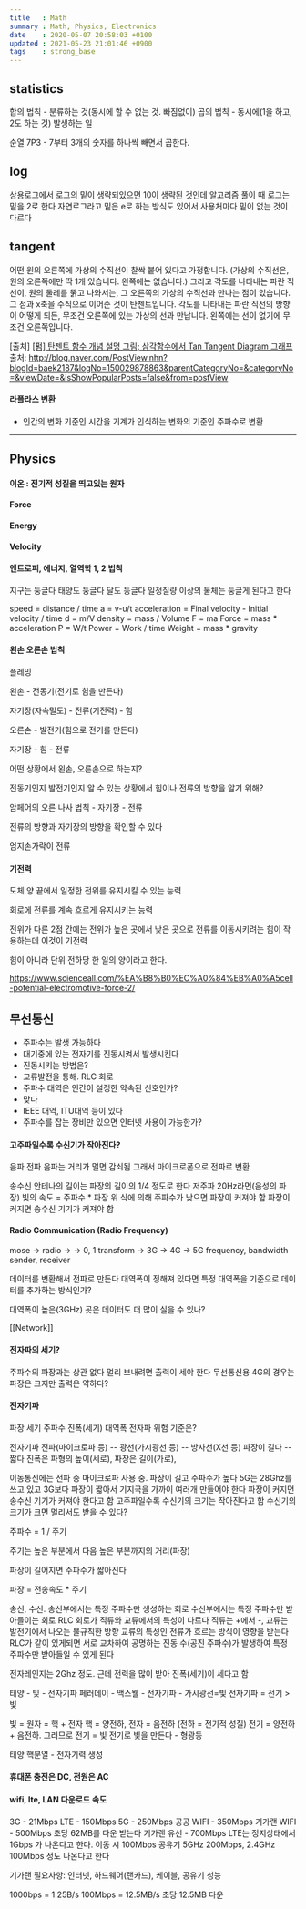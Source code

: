 ```yaml
---
title   : Math
summary : Math, Physics, Electronics
date    : 2020-05-07 20:58:03 +0100
updated : 2021-05-23 21:01:46 +0900
tags    : strong_base
---
```


## statistics
합의 법칙 - 분류하는 것(동시에 할 수 없는 것. 빠짐없이)
곱의 법칙 - 동시에(1을 하고, 2도 하는 것) 발생하는 일

순열
7P3 - 7부터 3개의 숫자를 하나씩 빼면서 곱한다.

## log
상용로그에서 로그의 밑이 생략되있으면 10이 생략된 것인데 알고리즘 풀이 때 로그는 밑을 2로 한다
자연로그라고 밑은 e로 하는 방식도 있어서 사용처마다 밑이 없는 것이 다르다

## tangent
어떤 원의 오른쪽에 가상의 수직선이 찰싹 붙어 있다고 가정합니다. (가상의 수직선은,
원의 오른쪽에만 딱 1개 있습니다. 왼쪽에는 없습니다.) 그리고 각도를 나타내는 파란
직선이, 원의 둘레를 뚥고 나와서는, 그 오른쪽의 가상의 수직선과 만나는 점이
있습니다. 그 점과 x축을 수직으로 이어준 것이 탄젠트입니다. 각도를 나타내는
파란 직선의 방향이 어떻게 되든, 무조건 오른쪽에 있는 가상의 선과 만납니다.
왼쪽에는 선이 없기에 무조건 오른쪽입니다.

[출처] [[펌] 탄젠트 함수 개념 설명 그림; 삼각함수에서 Tan Tangent Diagram 그래프](http://blog.naver.com/baek2187/150029878863)
출처: http://blog.naver.com/PostView.nhn?blogId=baek2187&logNo=150029878863&parentCategoryNo=&categoryNo=&viewDate=&isShowPopularPosts=false&from=postView

#### 라플라스 변환
- 인간의 변화 기준인 시간을 기계가 인식하는 변화의 기준인 주파수로 변환

-----------------------------------------------------------------------

## Physics
#### 이온 : 전기적 성질을 띄고있는 원자

#### Force
#### Energy
#### Velocity

#### 엔트로피, 에너지, 열역학 1, 2 법칙
지구는 둥글다
태양도 둥글다
달도 둥글다
일정질량 이상의 물체는 둥글게 된다고 한다

speed = distance / time
a = v-u/t
acceleration = Final velocity - Initial velocity / time
d = m/V
density = mass / Volume
F = ma
Force = mass * acceleration
P = W/t
Power = Work / time
Weight = mass * gravity



#### 왼손 오른손 법칙

플레밍

왼손 - 전동기(전기로 힘을 만든다)

자기장(자속밀도) - 전류(기전력) - 힘

오른손 - 발전기(힘으로 전기를 만든다)

자기장 - 힘 - 전류



어떤 상황에서 왼손, 오른손으로 하는지?

전동기인지 발전기인지 알 수 있는 상황에서 힘이나 전류의 방향을 알기 위해?



암페어의 오른 나사 법칙 - 자기장 - 전류

전류의 방향과 자기장의 방향을 확인할 수 있다

엄지손가락이 전류



#### 기전력

도체 양 끝에서 일정한 전위를 유지시킬 수 있는 능력

회로에 전류를 계속 흐르게 유지시키는 능력

전위가 다른 2점 간에는 전위가 높은 곳에서 낮은 곳으로 전류를 이동시키려는 힘이 작용하는데 이것이 기전력

힘이 아니라 단위 전하당 한 일의 양이라고 한다.

https://www.scienceall.com/%EA%B8%B0%EC%A0%84%EB%A0%A5cell-potential-electromotive-force-2/



## 무선통신
- 주파수는 발생 가능하다
 - 대기중에 있는 전자기를 진동시켜서 발생시킨다
- 진동시키는 방법은?
 - 교류발전을 통해. RLC 회로
- 주파수 대역은 인간이 설정한 약속된 신호인가?
 - 맞다
 - IEEE 대역, ITU대역 등이 있다
- 주파수를 잡는 장비만 있으면 인터넷 사용이 가능한가?

#### 고주파일수록 수신기가 작아진다?
음파 전파
음파는 거리가 멀면 감쇠됨 그래서 마이크로폰으로 전파로 변환

송수신 안테나의 길이는 파장의 길이의 1/4 정도로 한다
저주파 20Hz라면(음성의 파장)
빛의 속도 = 주파수 * 파장
위 식에 의해 주파수가 낮으면 파장이 커져야 함
파장이 커지면 송수신 기기가 커져야 함

#### Radio Communication (Radio Frequency)
mose -> radio -> -> 0, 1 transform -> 3G -> 4G -> 5G
frequency, bandwidth
sender, receiver

데이터를 변환해서 전파로 만든다
대역폭이 정해져 있다면 특정 대역폭을 기준으로 데이터를 추가하는 방식인가?

대역폭이 높은(3GHz) 곳은 데이터도 더 많이 실을 수 있나?

[[Network]]

#### 전자파의 세기?
주파수의 파장과는 상관 없다
멀리 보내려면 출력이 세야 한다
무선통신용 4G의 경우는 파장은 크지만 출력은 약하다?

#### 전자기파
파장
세기
주파수
진폭(세기)
대역폭
전자파 위험 기준은?

전자기파
전파(마이크로파 등) -- 광선(가시광선 등) -- 방사선(X선 등)
파장이 길다 -- 짧다
진폭은 파형의 높이(세로), 파장은 길이(가로),

이동통신에는 전파 중 마이크로파 사용 중. 파장이 길고 주파수가 높다
5G는 28Ghz를 쓰고 있고 3G보다 파장이 짧아서 기지국을 가까이 여러개 만들어야 한다
파장이 커지면 송수신 기기가 커져야 한다고 함
고주파일수록 수신기의 크기는 작아진다고 함
수신기의 크기가 크면 멀리서도 받을 수 있다?

주파수 = 1 / 주기

주기는 높은 부분에서 다음 높은 부분까지의 거리(파장)

파장이 길어지면 주파수가 짧아진다

파장 = 전송속도 * 주기



송신, 수신.
송신부에서는 특정 주파수만 생성하는 회로
수신부에서는 특정 주파수만 받아들이는 회로
RLC 회로가 직류와 교류에서의 특성이 다르다
직류는 +에서 -, 교류는 발전기에서 나오는 불규칙한 방향
교류의 특성인 전류가 흐르는 방식이 영향을 받는다
RLC가 같이 있게되면 서로 교차하여 공명하는 진동 수(공진 주파수)가 발생하여 특정
주파수만 받아들일 수 있게 된다

전자레인지는 2Ghz 정도. 근데 전력을 많이 받아 진폭(세기)이 세다고 함

태양 - 빛 - 전자기파
페러데이 - 맥스웰 - 전자기파 - 가시광선=빛
전자기파 = 전기 > 빛

빛 = 원자 = 핵 + 전자
핵 = 양전하, 전자 = 음전하 (전하 = 전기적 성질)
전기 = 양전하 + 음전하. 그러므로 전기 = 빛
전기로 빛을 만든다 - 형광등

태양 핵분열 - 전자기력 생성

#### 휴대폰 충전은 DC, 전원은 AC

#### wifi, lte, LAN 다운로드 속도
3G          - 21Mbps
LTE         - 150Mbps
5G          - 250Mbps
공공 WIFI   - 350Mbps
기가랜 WIFI - 500Mbps 초당 62MB를 다운 받는다
기가랜 유선 - 700Mbps
LTE는 정지상태에서 1Gbps 가 나온다고 한다. 이동 시 100Mbps
공유기 5GHz 200Mbps, 2.4GHz 100Mbps 정도 나온다고 한다

기가랜 필요사항: 인터넷, 하드웨어(랜카드), 케이블, 공유기 성능

1000bps = 1.25B/s
100Mbps = 12.5MB/s 초당 12.5MB 다운
